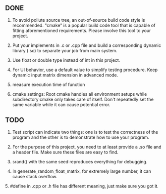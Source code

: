 ## DONE

1. To avoid pollute source tree, an out-of-source build code style is recommended. "cmake" is a popular build code tool that is capable of fitting aforementioned requirements. Please involve this tool to your project.

2. Put your implements in .c or .cpp file and build a corresponding dynamic library (.so) to separate your job from main system.

3. Use float or double type instead of int in this project.

4. For UI behavior, use a default value to simplify testing procedure. Keep dynamic input matrix dimension in advanced mode.

5. measure execution time of function

6. cmake settings: Root cmake handles all environment setups while subdirectory cmake only takes care of itself. Don't repeatedly set the same variable while it can cause potential error.

## TODO
1. Test script can indicate two things: one is to test the correctness of the program and the other is to demonstrate how to use your program.

2. For the purpose of this project, you need to at least provide a .so file and a header file. Make sure these files are easy to find.

3. srand() with the same seed reproduces everything for debugging.

4. In generate_random_float_matrix, for extremely large number, it can cause stack overflow.

5. #define in .cpp or .h file has different meaning, just make sure you got it.

